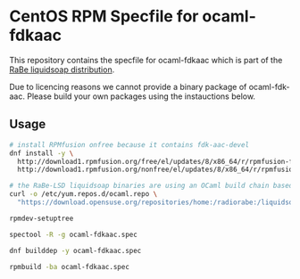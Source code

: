 # CentOS RPM Specfile for ocaml-fdkaac

This repository contains the specfile for ocaml-fdkaac which is part of the [RaBe liquidsoap distribution](https://build.opensuse.org/project/show/home:radiorabe:liquidsoap).

Due to licencing reasons we cannot provide a binary package of ocaml-fdk-aac. Please build your own packages using the instauctions below.

## Usage

```bash
# install RPMfusion onfree because it contains fdk-aac-devel
dnf install -y \
  http://download1.rpmfusion.org/free/el/updates/8/x86_64/r/rpmfusion-free-release-8-0.1.noarch.rpm \
  http://download1.rpmfusion.org/nonfree/el/updates/8/x86_64/r/rpmfusion-nonfree-release-8-0.1.noarch.rpm

# the RaBe-LSD liquidsoap binaries are using an OCaml build chain based on a backport of fc33 ocaml
curl -o /etc/yum.repos.d/ocaml.repo \
  "https://download.opensuse.org/repositories/home:/radiorabe:/liquidsoap:/ocaml/CentOS_8/home:radiorabe:liquidsoap:ocaml.repo"

rpmdev-setuptree

spectool -R -g ocaml-fdkaac.spec

dnf builddep -y ocaml-fdkaac.spec

rpmbuild -ba ocaml-fdkaac.spec
```
